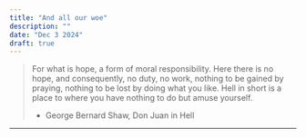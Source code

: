 ```yaml
---
title: "And all our woe"
description: ""
date: "Dec 3 2024"
draft: true 
---
```


> For what is hope, a form of moral responsibility. Here there is no hope, and consequently, no duty, no work, nothing to be gained by praying, nothing to be lost by doing what you like. Hell in short is a place to where you have nothing to do but amuse yourself.
> - George Bernard Shaw, Don Juan in Hell

---

